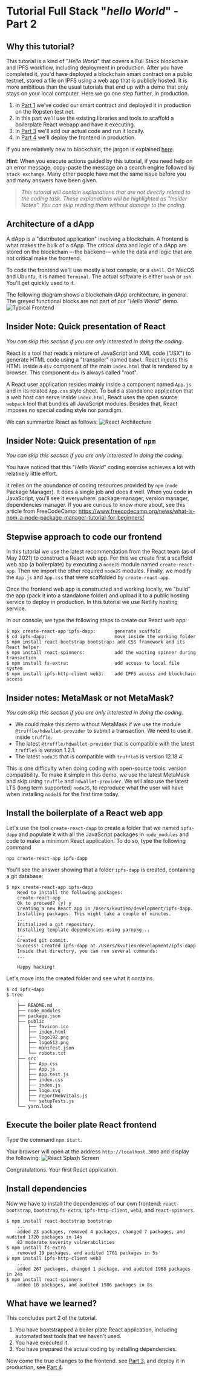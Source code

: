 # Tutorial Full Stack "_hello World_" - Part 2
## Why this tutorial?
This tutorial is a kind of "_Hello World_" that covers a Full Stack blockchain and IPFS workflow, including deployment in production. After you have completed it, you'd have deployed a blockchain smart contract on a public testnet, stored a file on IPFS using a web app that is publicly hosted. It is more ambitious than the usual tutorials that end up with a demo that only stays on your local computer. Here we go one step further, in production.

1. In [Part 1](./TUTO-1.md) we've coded our smart contract and deployed it in production on the Ropsten test net.
2. In this part we'll use the existing libraries and tools to scaffold a boilerplate React webapp and have it executing.
3. In [Part 3](./TUTO-3.md) we'll add our actual code and run it locally.
4. In [Part 4](./TUTO-4.md) we'll deploy the frontend in production.

If you are relatively new to blockchain, the jargon is explained [here](./TUTO-5.md).

**Hint**: When you execute actions guided by this tutorial, if you need help on an error message, copy-paste the message on a search engine followed by `stack exchange`. Many other people have met the same issue before you and many answers have been given.

> _This tutorial will contain explanations that are not directly related to the coding task. These explanations will be highlighted as "Insider Notes". You can skip reading them without damage to the coding._

## Architecture of a dApp
A dApp is a "distributed application" involving a blockchain. A frontend is what makes the bulk of a dApp. The critical data and logic of a dApp are stored on the blockchain –-the backend-– while the data and logic that are not critical make the frontend.

To code the frontend we'll use mostly a text console, or a `shell`. On MacOS and Ubuntu, it is named `Terminal`. The actual software is either `bash` or `zsh`. You'll get quickly used to it.

The following diagram shows a blockchain dApp architecture, in general. The greyed functional blocks are not part of our "_Hello World_" demo.
![Typical Frontend](./images/10-frontend.png)

## Insider Note: Quick presentation of React
_You can skip this section if you are only interested in doing the coding._

React is a tool that reads a mixture of JavaScript and XML code ("JSX") to generate HTML code using a "transpiler" named `Babel`. React injects this HTML inside a `div` component of the main `index.html` that is rendered by a browser. This component `div` is always called "root".

A React user application resides mainly inside a component named `App.js` and in its related `App.css` style sheet. To build a standalone application that a web host can serve inside `index.html`, React uses the open source `webpack` tool that bundles all JavaScript modules. Besides that, React imposes no special coding style nor paradigm.

We can summarize React as follows:
![React Architecture](./images/11-ReactArchitecture.png)

## Insider Note: Quick presentation of `npm`
_You can skip this section if you are only interested in doing the coding._

You have noticed that this "_Hello World_" coding exercise achieves a lot with relatively little effort. 

It relies on the abundance of coding resources provided by `npm` (`node` Package Manager). It does a single job and does it well. When you code in JavaScript, you'll see it everywhere: package manager, version manager, dependencies manager. If you are curious to know more about, see this article from FreeCodeCamp: https://www.freecodecamp.org/news/what-is-npm-a-node-package-manager-tutorial-for-beginners/

## Stepwise approach to code our frontend
In this tutorial we use the latest recommendation from the React team (as of May 2021) to construct a React web app. For this we create first a scaffold web app (a boilerplate) by executing a `nodeJS` module named `create-react-app`. Then we import the other required `nodeJS` modules. Finally, we modify the `App.js` and `App.css` that were scaffolded by  `create-react-app`.

Once the frontend web app is constructed and working locally, we "build" the app (pack it into a standalone folder) and upload it to a public hosting service to deploy in production. In this tutorial we use Netlify hosting service.

In our console, we type the following steps to create our React web app:
```shell
$ npx create-react-app ipfs-dapp:       generate scaffold
$ cd ipfs-dapp:                         move inside the working folder
$ npm install react-bootstrap bootstrap: add CSS framework and its React helper
$ npm install react-spinners:           add the waiting spinner during transaction
$ npm install fs-extra:                 add access to local file system
$ npm install ipfs-http-client web3:    add IPFS access and blockchain access
```
## Insider notes: MetaMask or not MetaMask?
_You can skip this section if you are only interested in doing the coding._
* We could make this demo without MetaMask if we use the module `@truffle/hdwallet-provider` to submit a transaction. We need to use it inside `truffle`.
* The latest `@truffle/hdwallet-provider` that is compatible with the latest `truffle5` is version 1.2.1.
* The latest `nodeJS` that is compatible with `truffle5` is version 12.18.4.

This is one difficulty when doing coding with open-source tools: version compatibility. To make it simple in this demo, we use the latest MetaMask and skip using `truffle` and `hdwallet-provider`. We will also use the latest LTS (long term supported) `nodeJS`, to reproduce what the user will have when installing `nodeJS` for the first time today.

## Install the boilerplate of a React web app
Let's use the  tool `create-react-dapp` to create a folder that we named `ipfs-dapp` and populate it with all the JavaScript packages in `node_modules` and code to make a minimum React application. To do so, type the following command 
```shell
npx create-react-app ipfs-dapp
```
You'll see the answer showing that a folder `ipfs-dapp` is created, containing a git database:
```shell
$ npx create-react-app ipfs-dapp
    Need to install the following packages:
    create-react-app
    Ok to proceed? (y) y
    Creating a new React app in /Users/kvutien/development/ipfs-dapp.
    Installing packages. This might take a couple of minutes.
    ...
    Initialized a git repository.
    Installing template dependencies using yarnpkg...
    ... 
    Created git commit.
    Success! Created ipfs-dapp at /Users/kvutien/development/ipfs-dapp
    Inside that directory, you can run several commands:
    ...

    Happy hacking!
```
Let's move into the created folder and see what it contains
```shell
$ cd ipfs-dapp
$ tree
    .
    ├── README.md
    ├── node_modules
    ├── package.json
    ├── public
    │   ├── favicon.ico
    │   ├── index.html
    │   ├── logo192.png
    │   ├── logo512.png
    │   ├── manifest.json
    │   └── robots.txt
    ├── src
    │   ├── App.css
    │   ├── App.js
    │   ├── App.test.js
    │   ├── index.css
    │   ├── index.js
    │   ├── logo.svg
    │   ├── reportWebVitals.js
    │   └── setupTests.js
    └── yarn.lock
```
## Execute the boiler plate React frontend
Type the command `npm start`.

Your browser will open at the address `http://localhost.3000` and display the following:
![React Splash Screen](./images/12-ReactSplash.png)

Congratulations. Your first React application.

## Install dependencies
Now we have to install the dependencies of our own frontend: `react-bootstrap`, `bootstrap`,`fs-extra`, `ipfs-http-client`, `web3`, and `react-spinners`.
```shell
$ npm install react-bootstrap bootstrap
    ...
    added 23 packages, removed 4 packages, changed 7 packages, and audited 1720 packages in 14s
    82 moderate severity vulnerabilities
$ npm install fs-extra
    removed 19 packages, and audited 1701 packages in 5s
$ npm install ipfs-http-client web3
    ...
    added 267 packages, changed 1 package, and audited 1968 packages in 24s
$ npm install react-spinners
    added 18 packages, and audited 1986 packages in 8s
```
## What have we learned?
This concludes part 2 of the tutorial. 
1. You have bootstrapped a boiler plate React application, including automated test tools that we haven't used.
2. You have executed it.
3. You have prepared the actual coding by installing dependencies.

Now come the true changes to the frontend. see [Part 3](./TUTO-3.md), and deploy it in production, see [Part 4](./TUTO-4.md).
